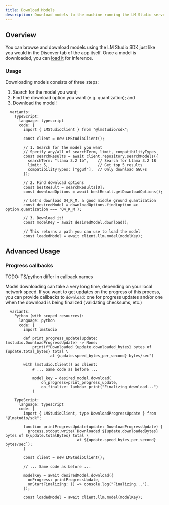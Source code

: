 ```yaml
---
title: Download Models
description: Download models to the machine running the LM Studio server
---
```


## Overview

You can browse and download models using the LM Studio SDK just like you would
in the Discover tab of the app itself. Once a model is downloaded, you can
[load it](/docs/api/sdk/load-and-access-models) for inference.

### Usage

Downloading models consists of three steps:

1. Search for the model you want;
2. Find the download option you want (e.g. quantization); and
3. Download the model!

```lms_code_snippet
  variants:
    TypeScript:
      language: typescript
      code: |
        import { LMStudioClient } from "@lmstudio/sdk";

        const client = new LMStudioClient();

        // 1. Search for the model you want
        // Specify any/all of searchTerm, limit, compatibilityTypes
        const searchResults = await client.repository.searchModels({
          searchTerm: "llama 3.2 1b",    // Search for Llama 3.2 1B
          limit: 5,                      // Get top 5 results
          compatibilityTypes: ["gguf"],  // Only download GGUFs
        });

        // 2. Find download options
        const bestResult = searchResults[0];
        const downloadOptions = await bestResult.getDownloadOptions();

        // Let's download Q4_K_M, a good middle ground quantization
        const desiredModel = downloadOptions.find(option => option.quantization === 'Q4_K_M');

        // 3. Download it!
        const modelKey = await desiredModel.download();

        // This returns a path you can use to load the model
        const loadedModel = await client.llm.model(modelKey);
```

## Advanced Usage

### Progress callbacks

TODO: TS/python differ in callback names

Model downloading can take a very long time, depending on your local network speed.
If you want to get updates on the progress of this process, you can provide callbacks to `download`:
one for progress updates and/or one when the download is being finalized
(validating checksums, etc.)

```lms_code_snippet
  variants:
    Python (with scoped resources):
      language: python
      code: |
        import lmstudio

        def print_progress_update(update: lmstudio.DownloadProgressUpdate) -> None:
            print(f"Downloaded {update.downloaded_bytes} bytes of {update.total_bytes} total \
                    at {update.speed_bytes_per_second} bytes/sec")

        with lmstudio.Client() as client:
            # ... Same code as before ...

            model_key = desired_model.download(
                on_progress=print_progress_update,
                on_finalize: lambda: print("Finalizing download...")
            )

    TypeScript:
      language: typescript
      code: |
        import { LMStudioClient, type DownloadProgressUpdate } from "@lmstudio/sdk";

        function printProgressUpdate(update: DownloadProgressUpdate) {
          process.stdout.write(`Downloaded ${update.downloadedBytes} bytes of ${update.totalBytes} total \
                                at ${update.speed_bytes_per_second} bytes/sec`);
        }

        const client = new LMStudioClient();

        // ... Same code as before ...

        modelKey = await desiredModel.download({
          onProgress: printProgressUpdate,
          onStartFinalizing: () => console.log("Finalizing..."),
        });

        const loadedModel = await client.llm.model(modelKey);
```
